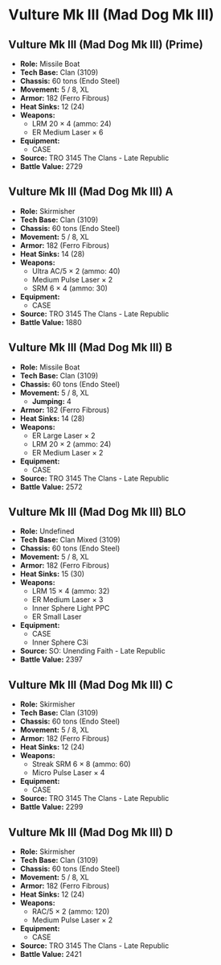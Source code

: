 # Vulture Mk III (Mad Dog Mk III)
## Vulture Mk III (Mad Dog Mk III) (Prime)
- **Role:** Missile Boat
- **Tech Base:** Clan (3109)
- **Chassis:** 60 tons (Endo Steel)
- **Movement:** 5 / 8, XL
- **Armor:** 182 (Ferro Fibrous)
- **Heat Sinks:** 12 (24)
- **Weapons:**
  - LRM 20 × 4 (ammo: 24)
  - ER Medium Laser × 6
- **Equipment:**
  - CASE
- **Source:** TRO 3145 The Clans - Late Republic
- **Battle Value:** 2729

## Vulture Mk III (Mad Dog Mk III) A
- **Role:** Skirmisher
- **Tech Base:** Clan (3109)
- **Chassis:** 60 tons (Endo Steel)
- **Movement:** 5 / 8, XL
- **Armor:** 182 (Ferro Fibrous)
- **Heat Sinks:** 14 (28)
- **Weapons:**
  - Ultra AC/5 × 2 (ammo: 40)
  - Medium Pulse Laser × 2
  - SRM 6 × 4 (ammo: 30)
- **Equipment:**
  - CASE
- **Source:** TRO 3145 The Clans - Late Republic
- **Battle Value:** 1880

## Vulture Mk III (Mad Dog Mk III) B
- **Role:** Missile Boat
- **Tech Base:** Clan (3109)
- **Chassis:** 60 tons (Endo Steel)
- **Movement:** 5 / 8, XL
  - **Jumping:** 4
- **Armor:** 182 (Ferro Fibrous)
- **Heat Sinks:** 14 (28)
- **Weapons:**
  - ER Large Laser × 2
  - LRM 20 × 2 (ammo: 24)
  - ER Medium Laser × 2
- **Equipment:**
  - CASE
- **Source:** TRO 3145 The Clans - Late Republic
- **Battle Value:** 2572

## Vulture Mk III (Mad Dog Mk III) BLO
- **Role:** Undefined
- **Tech Base:** Clan Mixed (3109)
- **Chassis:** 60 tons (Endo Steel)
- **Movement:** 5 / 8, XL
- **Armor:** 182 (Ferro Fibrous)
- **Heat Sinks:** 15 (30)
- **Weapons:**
  - LRM 15 × 4 (ammo: 32)
  - ER Medium Laser × 3
  - Inner Sphere Light PPC
  - ER Small Laser
- **Equipment:**
  - CASE
  - Inner Sphere C3i
- **Source:** SO: Unending Faith - Late Republic
- **Battle Value:** 2397

## Vulture Mk III (Mad Dog Mk III) C
- **Role:** Skirmisher
- **Tech Base:** Clan (3109)
- **Chassis:** 60 tons (Endo Steel)
- **Movement:** 5 / 8, XL
- **Armor:** 182 (Ferro Fibrous)
- **Heat Sinks:** 12 (24)
- **Weapons:**
  - Streak SRM 6 × 8 (ammo: 60)
  - Micro Pulse Laser × 4
- **Equipment:**
  - CASE
- **Source:** TRO 3145 The Clans - Late Republic
- **Battle Value:** 2299

## Vulture Mk III (Mad Dog Mk III) D
- **Role:** Skirmisher
- **Tech Base:** Clan (3109)
- **Chassis:** 60 tons (Endo Steel)
- **Movement:** 5 / 8, XL
- **Armor:** 182 (Ferro Fibrous)
- **Heat Sinks:** 12 (24)
- **Weapons:**
  - RAC/5 × 2 (ammo: 120)
  - Medium Pulse Laser × 2
- **Equipment:**
  - CASE
- **Source:** TRO 3145 The Clans - Late Republic
- **Battle Value:** 2421

